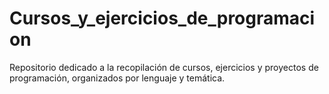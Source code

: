 # Cursos_y_ejercicios_de_programacion
Repositorio dedicado a la recopilación de cursos, ejercicios y proyectos de programación, organizados por lenguaje y temática.

